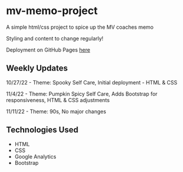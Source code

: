 # mv-memo-project
A simple html/css project to spice up the MV coaches memo

Styling and content to change regularly!

Deployment on GitHub Pages [here](https://baylisse.github.io/mv-memo-project/)

## Weekly Updates
10/27/22 - Theme: Spooky Self Care, Initial deployment - HTML & CSS

11/4/22 - Theme: Pumpkin Spicy Self Care, Adds Bootstrap for responsiveness, HTML & CSS adjustments

11/11/22 - Theme: 90s, No major changes
<br/>

## Technologies Used
 * HTML
 * CSS
 * Google Analytics
 * Bootstrap
